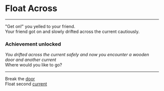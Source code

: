 # Float Across

---

"Get on!" you yelled to your friend.  
Your friend got on and slowly drifted across the current cautiously.  
### Achievement unlocked  
_You drifted across the current safely and now you encounter a wooden door and another current_  
Where would you like to go?  

---

Break the [door](door.md)  
Float second [current](current2.md)